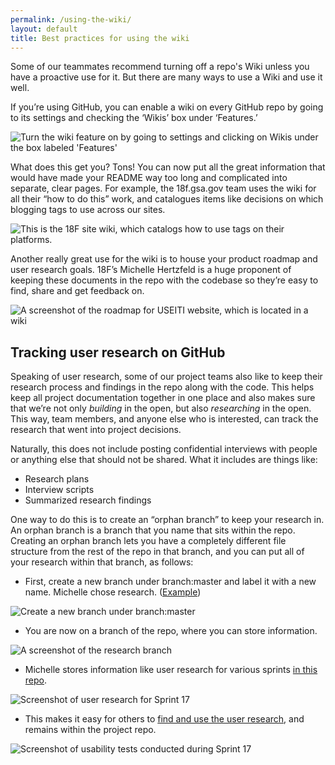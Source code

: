 ```yaml
---
permalink: /using-the-wiki/
layout: default
title: Best practices for using the wiki
---
```


Some of our teammates recommend turning off a repo's Wiki unless you have a proactive use for it. But there are many ways to use a Wiki and use it well.

If you’re using GitHub, you can enable a wiki on every GitHub repo by going to its settings and checking the ‘Wikis’ box under ‘Features.’

<img src="{{site.baseurl}}/images/wiki1.png" alt="Turn the wiki feature on by going to settings and clicking on Wikis under the box labeled 'Features'">

What does this get you? Tons! You can now put all the great information that would have made your README way too long and complicated into separate, clear pages. For example, the 18f.gsa.gov team uses the wiki for all their “how to do this” work, and catalogues items like decisions on which blogging tags to use across our sites.

<img src="{{site.baseurl}}/images/wiki2.png" alt="This is the 18F site wiki, which catalogs how to use tags on their platforms.">

Another really great use for the wiki is to house your product roadmap and user research goals. 18F’s Michelle Hertzfeld is a huge proponent of keeping these documents in the repo with the codebase so they’re easy to find, share and get feedback on.

<img src="{{site.baseurl}}/images/wiki3.png" alt="A screenshot of the roadmap for USEITI website, which is located in a wiki">

## Tracking user research on GitHub

Speaking of user research, some of our project teams also like to keep their research process and findings in the repo along with the code. This helps keep all project documentation together in one place and also makes sure that we’re not only *building* in the open, but also *researching* in the open. This way, team members, and anyone else who is interested, can track the research that went into project decisions.

Naturally, this does not include posting confidential interviews with people or anything else that should not be shared. What it includes are things like:

* Research plans
* Interview scripts
* Summarized research findings

One way to do this is to create an “orphan branch” to keep your research in. An orphan branch is a branch that you name that sits within the repo. Creating an orphan branch lets you have a completely different file structure from the rest of the repo in that branch, and you can put all of your research within that branch, as follows:

* First, create a new branch under branch:master and label it with a new name. Michelle chose research. ([Example](https://github.com/18F/doi-extractives-data/tree/research))

<img src="{{site.baseurl}}/images/wiki4.png" alt="Create a new branch under branch:master">

* You are now on a branch of the repo, where you can store information.

<img src="{{site.baseurl}}/images/wiki5.png" alt="A screenshot of the research branch">

* Michelle stores information like user research for various sprints [in this repo](https://github.com/18F/doi-extractives-data/tree/research/research/sprint17).

<img src="{{site.baseurl}}/images/wiki6.png" alt="Screenshot of user research for Sprint 17">

* This makes it easy for others to [find and use the user research](https://github.com/18F/doi-extractives-data/blob/research/research/sprint17/sprint17_results.md), and remains within the project repo.

<img src="{{site.baseurl}}/images/wiki7.png" alt="Screenshot of usability tests conducted during Sprint 17">

